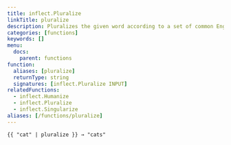 ```yaml
---
title: inflect.Pluralize
linkTitle: pluralize
description: Pluralizes the given word according to a set of common English pluralization rules
categories: [functions]
keywords: []
menu:
  docs:
    parent: functions
function:
  aliases: [pluralize]
  returnType: string
  signatures: [inflect.Pluralize INPUT]
relatedFunctions:
  - inflect.Humanize
  - inflect.Pluralize
  - inflect.Singularize
aliases: [/functions/pluralize]
---
```


```go-html-template
{{ "cat" | pluralize }} → "cats"
```
